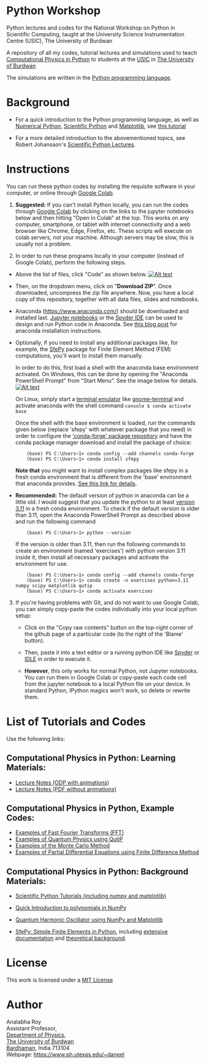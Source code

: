 Python Workshop
============================================

Python lectures and codes for the National Workshop on Python in Scientific Computing, taught at the University Science Instrumentation Centre (USIC), The University of Burdwan

A repository of all my codes, tutorial lectures and simulations used to teach [Computational Physics in Python](https://www.buruniv.ac.in/usic/Python%20Flyer2023.pdf) to students at the 
[USIC](https://www.buruniv.ac.in/usic/index.html) in [The University of Burdwan](https://www.buruniv.ac.in/)

The simulations are written in the [Python programming language](https://www.python.org/about/gettingstarted/).

Background
=========================

* For a quick introduction to the Python programming language, as well as [Numerical Python](https://numpy.org), [Scientific Python](https://scipy.org) and [Matplotlib](https://matplotlib.org), see [this tutorial](https://cs231n.github.io/python-numpy-tutorial/)

* For a more detailed introduction to the abovementioned topics, see Robert Johansson's [Scientific Python Lectures](https://github.com/jrjohansson/scientific-python-lectures).

# Instructions

You can run these python codes by installing the requisite software in your computer, or online through [Google Colab](https://colab.research.google.com/).

1. **Suggested:** If you can't install Python locally, you can run the codes through [Google Colab](https://colab.research.google.com/) by clicking on the links to the jupyter notebooks below and then hitting "Open in Colab" at the top. This works on any computer, smartphone, or tablet with internet connectivity and a web browser like Chrome, Edge, Firefox, etc. These scripts will execute on colab servers, not your machine. Although servers may be slow, this is usually not a problem.

2. In order to run these programs locally in your computer (instead of Google Colab), perform the following steps.

 * Above the list of files, click "Code" as shown below.
       [![Alt text](https://culttech.com/wp-content/uploads/2021/07/code.png)](https://culttech.com/wp-content/uploads/2021/07/code.png)
* Then, on the dropdown menu, click on "**Download ZIP**". Once downloaded, uncompress the zip file anywhere. Now, you have a local copy of this repository, together with all data files, slides and notebooks.

 * Anaconda (https://www.anaconda.com/) should be downloaded and installed last. [Jupyter notebooks](https://jupyter.org/) or the [Spyder IDE](https://www.spyder-ide.org/) can be used to design and run Python code in Anaconda. See [this blog post](https://fangohr.github.io/blog/installation-of-python-spyder-numpy-sympy-scipy-pytest-matplotlib-via-anaconda.html) for anaconda installation instructions.
            
 * Optionally, if you need to install any additional packages like, for example, the [SfePy](https://sfepy.org/) package for Finite Element Method (FEM) computations, you'll want to install them manually. 
     
     In order to do this, first load a shell with the anaconda base environment activated. On Windows, this can be done by opening the "Anaconda PowerShell Prompt" from "Start Menu". See the image below for details.
	[![Alt text](https://shaileshjha.com/wp-content/uploads/2020/03/windows_start_menu_anaconda_powershell_prompt.jpg)](https://shaileshjha.com/wp-content/uploads/2020/03/windows_start_menu_anaconda_powershell_prompt.jpg)

    On Linux, simply start a [terminal emulator](https://www.linfo.org/terminal_window.html) like [gnome-terminal](https://help.ubuntu.com/community/GnomeTerminal) and activate anaconda with the shell command
		```console
		$ conda activate base
		```
		
	Once the shell with the base environment is loaded, run the commands given below (replace 'sfepy' with whatever package that you need) in order to configure the ['conda-forge' package repository](https://conda-forge.org/) and have the conda package manager download and install the package of choice:
	```console
		(base) PS C:\Users~1> conda config --add channels conda-forge
		(base) PS C:\Users~1> conda install sfepy
	```
	**Note that** you might want to install complex packages like sfepy in a fresh conda environment that is different from the 'base' environment that anaconda provides. [See this link for details](https://docs.conda.io/projects/conda/en/latest/user-guide/tasks/manage-environments.html).
   
* **Recommended:** The default version of python in anaconda can be a little old. I would suggest that you update the python to at least [version 3.11](https://www.python.org/downloads/release/python-3110/) in a fresh conda environment. To check if the default version is older than 3.11, open the Anaconda PowerShell Prompt as described above and run the following command

   ```console
	   (base) PS C:\Users~1> python --version
   ```
	  
    If the version is older than 3.11, then run the following commands to create an environment (named 'exercises') with python version 3.11 inside it, then install all necessary packages and activate the environment for use.
    
	```console
    	(base) PS C:\Users~1> conda config --add channels conda-forge
    	(base) PS C:\Users~1> conda create -n exercises python=3.11 numpy scipy matplotlib qutip
    	(base) PS C:\Users~1> conda activate exercises
	```
3. If you're having problems with Git, and do not want to use Google Colab, you can simply copy-paste the codes individually into your local python setup:
   
   * Click on the "Copy raw contents" button on the top-right corner of the github page of a particular code (to the right of the 'Blame' button).
   
   * Then, paste it into a text editor or a running python IDE like [Spyder](https://www.spyder-ide.org/) or [IDLE](https://docs.python.org/3.11/library/idle.html) in order to execute it. 
   
   * **However**, this only works for normal Python, not Jupyter notebooks. You can run them in Google Colab or copy-paste each code cell from the jupyter notebook to a local Python file on your device. In standard Python, IPython magics won't work, so delete or rewrite them.

List of Tutorials and Codes
=========================

Use the following links:

## Computational Physics in Python: Learning Materials:

* [Lecture Notes (ODP with animations)](Lecture_Notes.odp) 
* [Lecture Notes (PDF without animations)](Lecture_Notes.pdf)


## Computational Physics in Python, Example Codes:

* [Examples of Fast Fourier Transforms (FFT)](FFT.ipynb)
* [Examples of Quantum Physics using QutiP](QUTIP.ipynb)
* [Examples of the Monte Carlo Method](MC.ipynb)
* [Examples of Partial Differential Equations using Finite Difference Method](PDE_FDM.ipynb)

## Computational Physics in Python: Background Materials:

* [Scientific Python Tutorials (including numpy and matplotlib)](https://github.com/hariseldon99/scientific-python-lectures)

* [Quick Introduction to polynomials in NumPy](https://kitchingroup.cheme.cmu.edu/blog/2013/01/22/Polynomials-in-python/)

* [Quantum Harmonic Oscillator using NumPy and Matplotlib](https://github.com/hariseldon99/Quantum-Harmonic-Numpy)

* [SfePy: Simple Finite Elements in Python](https://sfepy.org/), including [extensive documentation](https://sfepy.org/doc-devel/documentation.html) and [theoretical background](https://sfepy.org/doc-devel/theory.html).

License
=======

This work is licensed under a [MIT License](LICENSE)

Author
=======

Analabha Roy  
Assistant Professor,  
[Department of Physics](https://sites.google.com/a/phys.buruniv.ac.in/physics/),  
[The University of Burdwan](https://www.buruniv.ac.in/)  
[Bardhaman](https://en.wikivoyage.org/wiki/Bardhaman), India 713104  
Webpage: https://www.ph.utexas.edu/~daneel
